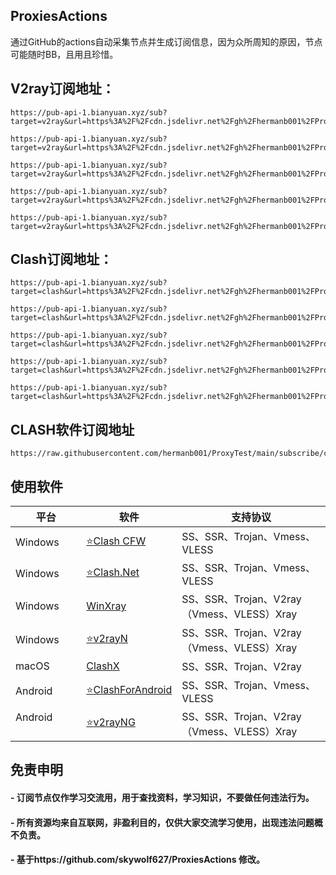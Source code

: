 ## ProxiesActions

通过GitHub的actions自动采集节点并生成订阅信息，因为众所周知的原因，节点可能随时BB，且用且珍惜。  

## V2ray订阅地址：
```
https://pub-api-1.bianyuan.xyz/sub?target=v2ray&url=https%3A%2F%2Fcdn.jsdelivr.net%2Fgh%2Fhermanb001%2FProxyTest%40main%2Fsubscribe%2Fguobang
```
```
https://pub-api-1.bianyuan.xyz/sub?target=v2ray&url=https%3A%2F%2Fcdn.jsdelivr.net%2Fgh%2Fhermanb001%2FProxyTest%40main%2Fsubscribe%2Fhellopool
```
```
https://pub-api-1.bianyuan.xyz/sub?target=v2ray&url=https%3A%2F%2Fcdn.jsdelivr.net%2Fgh%2Fhermanb001%2FProxyTest%40main%2Fsubscribe%2Fkingfu
```
```
https://pub-api-1.bianyuan.xyz/sub?target=v2ray&url=https%3A%2F%2Fcdn.jsdelivr.net%2Fgh%2Fhermanb001%2FProxyTest%40main%2Fsubscribe%2Forigamiboy
```
```
https://pub-api-1.bianyuan.xyz/sub?target=v2ray&url=https%3A%2F%2Fcdn.jsdelivr.net%2Fgh%2Fhermanb001%2FProxyTest%40main%2Fsubscribe%2Fsspool
```

## Clash订阅地址：
```
https://pub-api-1.bianyuan.xyz/sub?target=clash&url=https%3A%2F%2Fcdn.jsdelivr.net%2Fgh%2Fhermanb001%2FProxyTest%40main%2Fsubscribe%2Fguobang&insert=false&config=https%3A%2F%2Fraw.githubusercontent.com%2FACL4SSR%2FACL4SSR%2Fmaster%2FClash%2Fconfig%2FACL4SSR.ini&emoji=true&list=false&udp=false&tfo=false&scv=false&fdn=false&sort=false
```
```
https://pub-api-1.bianyuan.xyz/sub?target=clash&url=https%3A%2F%2Fcdn.jsdelivr.net%2Fgh%2Fhermanb001%2FProxyTest%40main%2Fsubscribe%2Fhellopool&insert=false&config=https%3A%2F%2Fraw.githubusercontent.com%2FACL4SSR%2FACL4SSR%2Fmaster%2FClash%2Fconfig%2FACL4SSR.ini&emoji=true&list=false&udp=false&tfo=false&scv=false&fdn=false&sort=false
```
```
https://pub-api-1.bianyuan.xyz/sub?target=clash&url=https%3A%2F%2Fcdn.jsdelivr.net%2Fgh%2Fhermanb001%2FProxyTest%40main%2Fsubscribe%2Fkingfu&insert=false&config=https%3A%2F%2Fraw.githubusercontent.com%2FACL4SSR%2FACL4SSR%2Fmaster%2FClash%2Fconfig%2FACL4SSR.ini&emoji=true&list=false&udp=false&tfo=false&scv=false&fdn=false&sort=false
```
```
https://pub-api-1.bianyuan.xyz/sub?target=clash&url=https%3A%2F%2Fcdn.jsdelivr.net%2Fgh%2Fhermanb001%2FProxyTest%40main%2Fsubscribe%2Forigamiboy&insert=false&config=https%3A%2F%2Fraw.githubusercontent.com%2FACL4SSR%2FACL4SSR%2Fmaster%2FClash%2Fconfig%2FACL4SSR.ini&emoji=true&list=false&udp=false&tfo=false&scv=false&fdn=false&sort=false
```
```
https://pub-api-1.bianyuan.xyz/sub?target=clash&url=https%3A%2F%2Fcdn.jsdelivr.net%2Fgh%2Fhermanb001%2FProxyTest%40main%2Fsubscribe%2Fsspool&insert=false&config=https%3A%2F%2Fraw.githubusercontent.com%2FACL4SSR%2FACL4SSR%2Fmaster%2FClash%2Fconfig%2FACL4SSR.ini&emoji=true&list=false&udp=false&tfo=false&scv=false&fdn=false&sort=false
```

## CLASH软件订阅地址
```
https://raw.githubusercontent.com/hermanb001/ProxyTest/main/subscribe/clash.yml
```
  
## 使用软件

| 平台                    | 软件                                                         | 支持协议                                                     |
| ----------------------- | ------------------------------------------------------------ | ------------------------------------------------------------ |
| Windows                 | [:star:Clash CFW](https://github.com/Fndroid/clash_for_windows_pkg/releases) | SS、SSR、Trojan、Vmess、VLESS                 |
| Windows                 | [:star:Clash.Net](https://github.com/ClashDotNetFramework/ClashDotNetFramework/releases/) | SS、SSR、Trojan、Vmess、VLESS   |
| Windows                 | [WinXray](https://github.com/TheMRLL/winxray/releases)       | SS、SSR、Trojan、V2ray（Vmess、VLESS）Xray                   |
| Windows                 | [:star:v2rayN](https://github.com/2dust/v2rayN/releases)           | SS、SSR、Trojan、V2ray（Vmess、VLESS）Xray                |
| macOS                   | [ClashX](https://github.com/yichengchen/clashX/releases)     | SS、SSR、Trojan、V2ray                                       |
| Android                 | [:star:ClashForAndroid](https://github.com/Kr328/ClashForAndroid/releases) | SS、SSR、Trojan、Vmess、VLESS       |
| Android                 | [:star:v2rayNG](https://github.com/2dust/v2rayNG/releases) | SS、SSR、Trojan、V2ray（Vmess、VLESS）Xray                   |


## 免责申明
#### - 订阅节点仅作学习交流用，用于查找资料，学习知识，不要做任何违法行为。  
#### - 所有资源均来自互联网，非盈利目的，仅供大家交流学习使用，出现违法问题概不负责。
#### - 基于https://github.com/skywolf627/ProxiesActions 修改。
